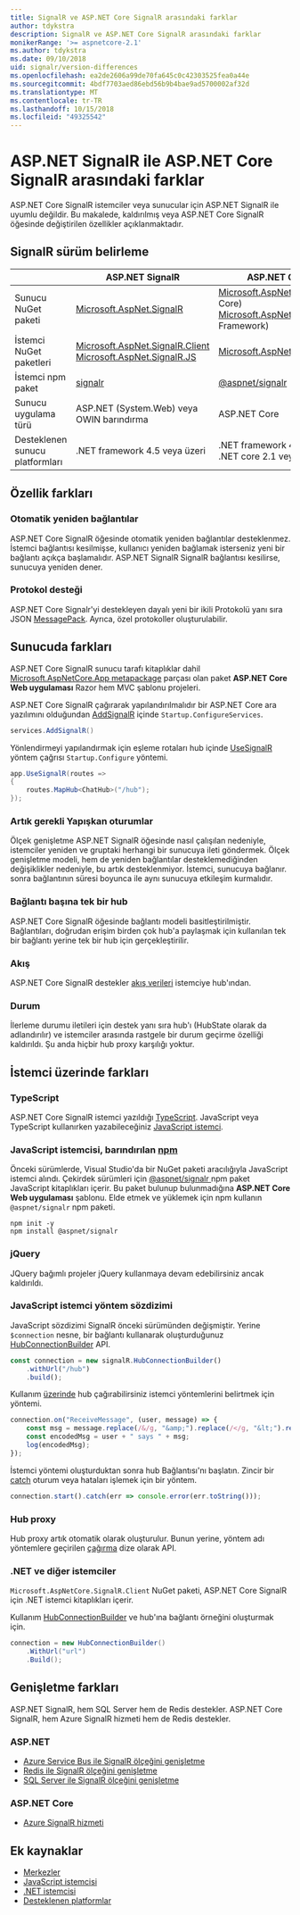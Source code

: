 ```yaml
---
title: SignalR ve ASP.NET Core SignalR arasındaki farklar
author: tdykstra
description: SignalR ve ASP.NET Core SignalR arasındaki farklar
monikerRange: '>= aspnetcore-2.1'
ms.author: tdykstra
ms.date: 09/10/2018
uid: signalr/version-differences
ms.openlocfilehash: ea2de2606a99de70fa645c0c42303525fea0a44e
ms.sourcegitcommit: 4bdf7703aed86ebd56b9b4bae9ad5700002af32d
ms.translationtype: MT
ms.contentlocale: tr-TR
ms.lasthandoff: 10/15/2018
ms.locfileid: "49325542"
---
```

# <a name="differences-between-aspnet-signalr-and-aspnet-core-signalr"></a>ASP.NET SignalR ile ASP.NET Core SignalR arasındaki farklar

ASP.NET Core SignalR istemciler veya sunucular için ASP.NET SignalR ile uyumlu değildir. Bu makalede, kaldırılmış veya ASP.NET Core SignalR öğesinde değiştirilen özellikler açıklanmaktadır.

## <a name="how-to-identify-the-signalr-version"></a>SignalR sürüm belirleme

|                      | ASP.NET SignalR | ASP.NET Core SignalR |
| -------------------- | --------------- | -------------------- |
| Sunucu NuGet paketi | [Microsoft.AspNet.SignalR](https://www.nuget.org/packages/Microsoft.AspNet.SignalR/) | [Microsoft.AspNetCore.App](https://www.nuget.org/packages/Microsoft.AspNetCore.App/) (.NET Core)<br>[Microsoft.AspNetCore.SignalR](https://www.nuget.org/packages/Microsoft.AspNetCore.SignalR/) (.NET Framework) |
| İstemci NuGet paketleri | [Microsoft.AspNet.SignalR.Client](https://www.nuget.org/packages/Microsoft.AspNet.SignalR.Client/)<br>[Microsoft.AspNet.SignalR.JS](https://www.nuget.org/packages/Microsoft.AspNet.SignalR.JS/) | [Microsoft.AspNetCore.SignalR.Client](https://www.nuget.org/packages/Microsoft.AspNetCore.SignalR.Client/) |
| İstemci npm paket | [signalr](https://www.npmjs.com/package/signalr) | [@aspnet/signalr](https://www.npmjs.com/package/@aspnet/signalr) |
| Sunucu uygulama türü | ASP.NET (System.Web) veya OWIN barındırma | ASP.NET Core |
| Desteklenen sunucu platformları | .NET framework 4.5 veya üzeri | .NET framework 4.6.1 veya üzeri<br>.NET core 2.1 veya üzeri |

## <a name="feature-differences"></a>Özellik farkları

### <a name="automatic-reconnects"></a>Otomatik yeniden bağlantılar

ASP.NET Core SignalR öğesinde otomatik yeniden bağlantılar desteklenmez. İstemci bağlantısı kesilmişse, kullanıcı yeniden bağlamak isterseniz yeni bir bağlantı açıkça başlamalıdır. ASP.NET SignalR SignalR bağlantısı kesilirse, sunucuya yeniden dener. 

### <a name="protocol-support"></a>Protokol desteği

ASP.NET Core Signalr'yi destekleyen dayalı yeni bir ikili Protokolü yanı sıra JSON [MessagePack](xref:signalr/messagepackhubprotocol). Ayrıca, özel protokoller oluşturulabilir.

## <a name="differences-on-the-server"></a>Sunucuda farkları

ASP.NET Core SignalR sunucu tarafı kitaplıklar dahil [Microsoft.AspNetCore.App metapackage](xref:fundamentals/metapackage-app) parçası olan paket **ASP.NET Core Web uygulaması** Razor hem MVC şablonu projeleri.

ASP.NET Core SignalR çağırarak yapılandırılmalıdır bir ASP.NET Core ara yazılımını olduğundan [AddSignalR](/dotnet/api/microsoft.extensions.dependencyinjection.signalrdependencyinjectionextensions.addsignalr) içinde `Startup.ConfigureServices`.

```csharp
services.AddSignalR()
```

Yönlendirmeyi yapılandırmak için eşleme rotaları hub içinde [UseSignalR](/dotnet/api/microsoft.aspnetcore.builder.signalrappbuilderextensions.usesignalr) yöntem çağrısı `Startup.Configure` yöntemi.

```csharp
app.UseSignalR(routes =>
{
    routes.MapHub<ChatHub>("/hub");
});
```

### <a name="sticky-sessions-now-required"></a>Artık gerekli Yapışkan oturumlar

Ölçek genişletme ASP.NET SignalR öğesinde nasıl çalışılan nedeniyle, istemciler yeniden ve gruptaki herhangi bir sunucuya ileti göndermek. Ölçek genişletme modeli, hem de yeniden bağlantılar desteklemediğinden değişiklikler nedeniyle, bu artık desteklenmiyor. İstemci, sunucuya bağlanır. sonra bağlantının süresi boyunca ile aynı sunucuya etkileşim kurmalıdır.

### <a name="single-hub-per-connection"></a>Bağlantı başına tek bir hub

ASP.NET Core SignalR öğesinde bağlantı modeli basitleştirilmiştir. Bağlantıları, doğrudan erişim birden çok hub'a paylaşmak için kullanılan tek bir bağlantı yerine tek bir hub için gerçekleştirilir.

### <a name="streaming"></a>Akış

ASP.NET Core SignalR destekler [akış verileri](xref:signalr/streaming) istemciye hub'ından.

### <a name="state"></a>Durum

İlerleme durumu iletileri için destek yanı sıra hub'ı (HubState olarak da adlandırılır) ve istemciler arasında rastgele bir durum geçirme özelliği kaldırıldı. Şu anda hiçbir hub proxy karşılığı yoktur.

## <a name="differences-on-the-client"></a>İstemci üzerinde farkları

### <a name="typescript"></a>TypeScript

ASP.NET Core SignalR istemci yazıldığı [TypeScript](https://www.typescriptlang.org/). JavaScript veya TypeScript kullanırken yazabileceğiniz [JavaScript istemci](xref:signalr/javascript-client).

### <a name="the-javascript-client-is-hosted-at-npmhttpswwwnpmjscom"></a>JavaScript istemcisi, barındırılan [npm](https://www.npmjs.com/)

Önceki sürümlerde, Visual Studio'da bir NuGet paketi aracılığıyla JavaScript istemci alındı. Çekirdek sürümleri için [ @aspnet/signalr ](https://www.npmjs.com/package/@aspnet/signalr) npm paket JavaScript kitaplıkları içerir. Bu paket bulunup bulunmadığına **ASP.NET Core Web uygulaması** şablonu. Elde etmek ve yüklemek için npm kullanın `@aspnet/signalr` npm paketi.

```console
npm init -y
npm install @aspnet/signalr
```

### <a name="jquery"></a>jQuery

JQuery bağımlı projeler jQuery kullanmaya devam edebilirsiniz ancak kaldırıldı.

### <a name="javascript-client-method-syntax"></a>JavaScript istemci yöntem sözdizimi

JavaScript sözdizimi SignalR önceki sürümünden değişmiştir. Yerine `$connection` nesne, bir bağlantı kullanarak oluşturduğunuz [HubConnectionBuilder](/javascript/api/%40aspnet/signalr/hubconnectionbuilder) API.

```javascript
const connection = new signalR.HubConnectionBuilder()
    .withUrl("/hub")
    .build();
```

Kullanım [üzerinde](/javascript/api/@aspnet/signalr/HubConnection#on) hub çağırabilirsiniz istemci yöntemlerini belirtmek için yöntemi.

```javascript
connection.on("ReceiveMessage", (user, message) => {
    const msg = message.replace(/&/g, "&amp;").replace(/</g, "&lt;").replace(/>/g, "&gt;");
    const encodedMsg = user + " says " + msg;
    log(encodedMsg);
});
```

İstemci yöntemi oluşturduktan sonra hub Bağlantısı'nı başlatın. Zincir bir [catch](https://developer.mozilla.org/docs/Web/JavaScript/Reference/Global_Objects/Promise/catch) oturum veya hataları işlemek için bir yöntem.

```javascript
connection.start().catch(err => console.error(err.toString()));
```

### <a name="hub-proxies"></a>Hub proxy

Hub proxy artık otomatik olarak oluşturulur. Bunun yerine, yöntem adı yöntemlere geçirilen [çağırma](/javascript/api/%40aspnet/signalr/hubconnection#invoke) dize olarak API.

### <a name="net-and-other-clients"></a>.NET ve diğer istemciler

`Microsoft.AspNetCore.SignalR.Client` NuGet paketi, ASP.NET Core SignalR için .NET istemci kitaplıkları içerir.

Kullanım [HubConnectionBuilder](/dotnet/api/microsoft.aspnetcore.signalr.client.hubconnectionbuilder) ve hub'ına bağlantı örneğini oluşturmak için.

```csharp
connection = new HubConnectionBuilder()
    .WithUrl("url")
    .Build();
```

## <a name="scaleout-differences"></a>Genişletme farkları

ASP.NET SignalR, hem SQL Server hem de Redis destekler. ASP.NET Core SignalR, hem Azure SignalR hizmeti hem de Redis destekler.

### <a name="aspnet"></a>ASP.NET

* [Azure Service Bus ile SignalR ölçeğini genişletme](/aspnet/signalr/overview/performance/scaleout-with-windows-azure-service-bus)
* [Redis ile SignalR ölçeğini genişletme](/aspnet/signalr/overview/performance/scaleout-with-redis)
* [SQL Server ile SignalR ölçeğini genişletme](/aspnet/signalr/overview/performance/scaleout-with-sql-server)

### <a name="aspnet-core"></a>ASP.NET Core

* [Azure SignalR hizmeti](/azure/azure-signalr/)

## <a name="additional-resources"></a>Ek kaynaklar

* [Merkezler](xref:signalr/hubs)
* [JavaScript istemcisi](xref:signalr/javascript-client)
* [.NET istemcisi](xref:signalr/dotnet-client)
* [Desteklenen platformlar](xref:signalr/supported-platforms)
